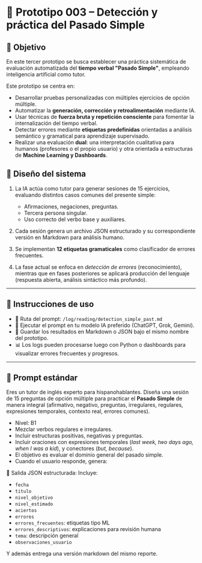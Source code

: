 # 📘 Prototipo 003 – Detección y práctica del Pasado Simple

## 🎯 Objetivo

En este tercer prototipo se busca establecer una práctica sistemática de evaluación automatizada del **tiempo verbal "Pasado Simple"**, empleando inteligencia artificial como tutor.

Este prototipo se centra en:

- Desarrollar pruebas personalizadas con múltiples ejercicios de opción múltiple.
- Automatizar la **generación, corrección y retroalimentación** mediante IA.
- Usar técnicas de **fuerza bruta y repetición consciente** para fomentar la internalización del tiempo verbal.
- Detectar errores mediante **etiquetas predefinidas** orientadas a análisis semántico y gramatical para aprendizaje supervisado.
- Realizar una evaluación **dual**: una interpretación cualitativa para humanos (profesores o el propio usuario) y otra orientada a estructuras de **Machine Learning y Dashboards**.

## 📐 Diseño del sistema

1. La IA actúa como tutor para generar sesiones de 15 ejercicios, evaluando distintos casos comunes del presente simple:
   - Afirmaciones, negaciones, preguntas.
   - Tercera persona singular.
   - Uso correcto del verbo base y auxiliares.

2. Cada sesión genera un archivo JSON estructurado y su correspondiente versión en Markdown para análisis humano.

3. Se implementan **12 etiquetas gramaticales** como clasificador de errores frecuentes.

4. La fase actual se enfoca en *detección de errores* (reconocimiento), mientras que en fases posteriores se aplicará producción del lenguaje (respuesta abierta, análisis sintáctico más profundo).

---

## 🔁 Instrucciones de uso

- 📁 Ruta del prompt: `/log/reading/detection_simple_past.md`
- 🧪 Ejecutar el prompt en tu modelo IA preferido (ChatGPT, Grok, Gemini).
- 💾 Guardar los resultados en Markdown o JSON bajo el mismo nombre del prototipo.
- 📊 Los logs pueden procesarse luego con Python o dashboards para visualizar errores frecuentes y progresos.

---

## 🧠 Prompt estándar
Eres un tutor de inglés experto para hispanohablantes. Diseña una sesión de 15 preguntas de opción múltiple para practicar el **Pasado Simple** de manera integral (afirmativo, negativo, preguntas, irregulares, regulares, expresiones temporales, contexto real, errores comunes).

- Nivel: B1
- Mezclar verbos regulares e irregulares.
- Incluir estructuras positivas, negativas y preguntas.
- Incluir oraciones con expresiones temporales (*last week, two days ago, when I was a kid*), y conectores (*but, because*).
- El objetivo es evaluar el dominio general del pasado simple.
- Cuando el usuario responde, genera:

🎯 Salida JSON estructurada:
Incluye:
- `fecha`
- `titulo`
- `nivel_objetivo`
- `nivel_estimado`
- `aciertos`
- `errores` 
- `errores_frecuentes`: etiquetas tipo ML
- `errores_descriptivos`: explicaciones para revisión humana
- `tema`: descripción general
- `observaciones_usuario`

Y además entrega una versión markdown del mismo reporte.

